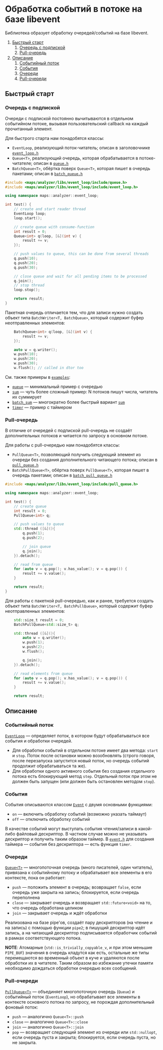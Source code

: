 # Обработка событий в потоке на базе libevent

Библиотека образует обработку очередей/событий на базе libevent.

1. [Быстрый старт](#быстрый-старт)
    1. [Очередь с подпиской](#очередь-с-подпиской)
    2. [Pull-очередь](#pull-очередь)
1. [Описание](#описание)
    1. [Событийный поток](#событийный-поток)
    1. [События](#события)
    1. [Очереди](#очереди)
    1. [Pull-очереди](#pull-очереди)

## Быстрый старт

### Очередь с подпиской

Очереди с подпиской постоянно вычитываются в отдельном событийном потоке, вызывая пользовательский callback на каждый прочитанный элемент.

Для быстрого старта нам понадобятся классы:
* `EventLoop`, реализующий поток-читатель; описан в заголовочнике [`event_loop.h`](include/event_loop.h)
* `Queue<T>`, реализующий очередь, которая обрабатывается в потоке-читателе; описан в [`queue.h`](include/queue.h)
* `BatchQueue<T>`, обёртка поверх `Queue<T>`, которая пишет в очередь пакетами; описан в [`batch_queue.h`](include/batch_queue.h)

```cpp
#include <maps/analyzer/libs/event_loop/include/queue.h>
#include <maps/analyzer/libs/event_loop/include/event_loop.h>

using namespace maps::analyzer::event_loop;

int test() {
    // create and start reader thread
    EventLoop loop;
    loop.start();

    // create queue with consume-function
    int result = 0;
    Queue<int> q(loop, [&](int v) {
        result += v;
    });

    // push values to queue, this can be done from several threads
    q.push(10);
    q.push(20);
    q.push(30);

    // close queue and wait for all pending items to be processed
    q.join();
    // stop thread
    loop.stop();

    return result;
}
```

Пакетная очередь отличается тем, что для записи нужно создать объект типа `BatchWriter<T, BatchQueue>`, который содержит буфер неотправленных элементов:

```cpp
    BatchQueue<int> q(loop, [&](int v) {
        result += v;
    });

    auto w = q.writer();
    w.push(10);
    w.push(20);
    w.push(30);
    w.flush(); // called in dtor too
```

См. также примеры в [`examples`](examples):
* [`queue`](examples/queue/main.cpp) — минимальный пример с очередью
* [`sum`](examples/sum/main.cpp) — чуть более сложный пример: N потоков пишут числа, читатель их суммирует
* [`batch_sum`](examples/batch_sum/main.cpp) — многократно более быстрый вариант [`sum`](examples/sum/main.cpp)
* [`timer`](examples/timer/main.cpp) — пример с таймером

### Pull-очередь

В отличие от очередей с подпиской pull-очередь не создаёт дополнительных потоков и читается по запросу в основном потоке.

Для работы с pull-очередью нам понадобятся классы:
* `PullQueue<T>`, позволяющий получить следующий элемент из очереди без создания дополнительного читающего потока; описан в [`pull_queue.h`](include/pull_queue.h)
* `BatchPullQueue<T>`, обёртка поверх `PullQueue<T>`, которая пишет в очередь пакетами; описан в [`batch_pull_queue.h`](include/batch_pull_queue.h)

```cpp
#include <maps/analyzer/libs/event_loop/include/pull_queue.h>

using namespace maps::analyzer::event_loop;

int test() {
    // create queue
    int result = 0;
    PullQueue<int> q;

    // push values to queue
    std::thread ([&](){
        q.push(1);
        q.push(2);

        // join queue
        q.join();
    }).detach();

    // read from queue
    for (auto v = q.pop(); v.has_value(); v = q.pop()) {
        result += v.value();
    }

    return result;
}
```

Для работы с пакетной pull-очередью, как и ранее, требуется создать объект типа `BatchWriter<T, BatchPullQueue>`, который содержит буфер неотправленных элементов:

```cpp
    std::size_t result = 0;
    BatchPullQueue<std::size_t> q;

    std::thread ([&](){
        auto w = q.writer();
        w.push(1);
        w.push(2);
        w.flush();

        q.join();
    }).detach();

    // read elements from queue
    for (auto v = q.pop(); v.has_value(); v = q.pop()) {
        result += v.value();
    }

    return result;
```

## Описание

### Событийный поток

[`EventLoop`](include/event_loop.h) — определяет поток, в котором будут обрабатываться все события и обработки очередей.
* Для обработки событий в отдельном потоке имеет два метода: `start` и `stop`. Поток после остановки можно возобновлять (строго говоря, после перезапуска запустится новый поток, но очередь событий продолжит обрабатываться та же).
* Для обработки одного активного события без создания отдельного потока есть блокирующий метод `step`. Отдельный поток при этом не должен быть запущен (или должен быть остановлен методом `stop`).

### События

События описываются классом [`Event`](include/event.h) с двумя основными функциями:
* `on` — включить обработку событий (возможно указать таймаут)
* `off` — отключить обработку событий

В качестве событий могут выступать события чтения/записи в какой-либо файловый дескриптор. В частном случае можно не указывать дескриптор и получить таким образом таймер. В [`event.h`](include/event.h) для создания таймера — события без дескриптора — есть функция `timer`.

### Очереди

[`Queue<T>`](include/queue.h) — многопоточная очередь (много писателей, один читатель), привязана к событийному потоку и обрабатывает все элементы в его контексте, пока он работает:
* `push` — положить элемент в очередь; возвращает `false`, если очередь уже закрыта на запись; блокируется, если очередь переполнена
* `close` — закрывает очередь и возвращает `std::future<void>` на то, что очередь обработана целиком
* `join` — закрывает очередь и ждёт обработки

Реализована на базе pipe'ов, создаёт пару дескрипторов (на чтение и на запись) с помощью функции `pipe2`; в пишущий дескриптор идёт запись, а на читающий дескриптор подписывается обработчик событий в рамках соответствующего потока.

**NOTE**: Атомарные (`std::is_trivially_copyable_v`, и при этом меньшие `PIPE_BUF`) значения в очередь кладутся как есть, остальные же типы перемещаются во временный объект в куче и удаляются после обработки их в читателе. Таким образом во избежание утечки памяти необходимо дождаться обработки очередью всех сообщений.

### Pull-очереди

[`PullQueue<T>`](include/pull_queue.h) — объединяет многопоточную очередь (`Queue`) и событийный поток (`EventLoop`), но обрабатывает все элементы в контексте основного потока по запросу, не порождая дополнительный фоновый поток:
* `push` — аналогично `Queue<T>::push`
* `close` — аналогично `Queue<T>::close`
* `join` — аналогично `Queue<T>::join`
* `pop` — возвращает следующий элемент из очереди или `std::nullopt`, если очередь пуста и закрыта; блокируется, если очередь пуста, но не закрыта.
